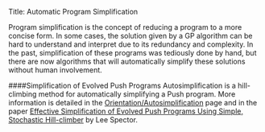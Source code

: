 Title: Automatic Program Simplification

Program simplification is the concept of reducing a program to a more concise form. In some cases, the solution given by a GP algorithm can be hard to understand and interpret due to its redundancy and complexity. In the past, simplification of these programs was tediously done by hand, but there are now algorithms that will automatically simplify these solutions without human involvement.  

####Simplification of Evolved Push Programs
Autosimplification is a hill-climbing method for automatically simplifying a Push program. More information is detailed in the [Orientation/Autosimplification](https://push-language.hampshire.edu/t/autosimplification/359) page and in the paper [Effective Simplification of Evolved Push Programs Using Simple, Stochastic Hill-climber](http://cs.hamilton.edu/~thelmuth/Pubs/simplification-GECCO-2014.pdf) by Lee Spector.  
